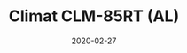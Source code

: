 ---
template: SingleClimt
title: Climat CLM-85RT (AL)
status: Featured / Published
slug: 'climatizadores/climat-clm-85-rt-aluguel'
date: '2020-02-27'
featuredImage: https://brincadeira.co/products/list_climt_85rt.png
price: R$150,00
excerpt: >-
  **Área climatizada:** De 60m² a 85m².   

  
  **Alugue 4 por:** R$500,00.
categories:
  - category: Aluguel
meta:
  canonicalLink: 'https://brincadeira.co/climatizadores/climat-clm-85-rt-aluguel/'
  noindex: false
  title: Climat CLM-85RT (AL)
  description: Você é um assassino. Eu pego assassinos. Você está bem, Dexter? Eu amo o Halloween. A única época do ano em que todo mundo usa uma máscara.
---